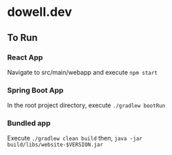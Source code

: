 # dowell.dev

## To Run

### React App

Navigate to src/main/webapp and execute `npm start`

### Spring Boot App

In the root project directory, execute `./gradlew bootRun`

### Bundled app

Execute `./gradlew clean build`
then, `java -jar build/libs/website-$VERSION.jar`